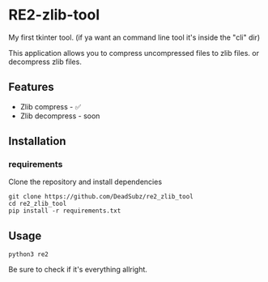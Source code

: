 # RE2-zlib-tool
My first tkinter tool. (if ya want an command line tool it's inside the "cli" dir)

This application allows you to compress uncompressed files to zlib files. or decompress zlib files.

## Features 
- Zlib compress - ✅
- Zlib decompress - soon

## Installation

### requirements
Clone the repository and install dependencies
```
git clone https://github.com/DeadSubz/re2_zlib_tool
cd re2_zlib_tool
pip install -r requirements.txt
```

## Usage
```
python3 re2
```
Be sure to check if it's everything allright.

